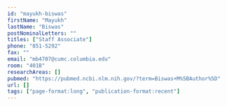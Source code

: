 ```yaml
---
id: "mayukh-biswas"
firstName: "Mayukh"
lastName: "Biswas"
postNominalLetters: ""
titles: ["Staff Associate"]
phone: "851-5292"
fax: ""
email: "mb4707@cumc.columbia.edu"
room: "401B"
researchAreas: []
pubmed: "https://pubmed.ncbi.nlm.nih.gov/?term=Biswas+M%5BAuthor%5D"
url: []
tags: ["page-format:long", "publication-format:recent"]
---
```

